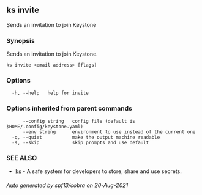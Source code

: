 ## ks invite

Sends an invitation to join Keystone

### Synopsis

Sends an invitation to join Keystone.

```
ks invite <email address> [flags]
```

### Options

```
  -h, --help   help for invite
```

### Options inherited from parent commands

```
      --config string   config file (default is $HOME/.config/keystone.yaml)
      --env string      environment to use instead of the current one
  -q, --quiet           make the output machine readable
  -s, --skip            skip prompts and use default
```

### SEE ALSO

* [ks](ks.md)	 - A safe system for developers to store, share and use secrets.

###### Auto generated by spf13/cobra on 20-Aug-2021
